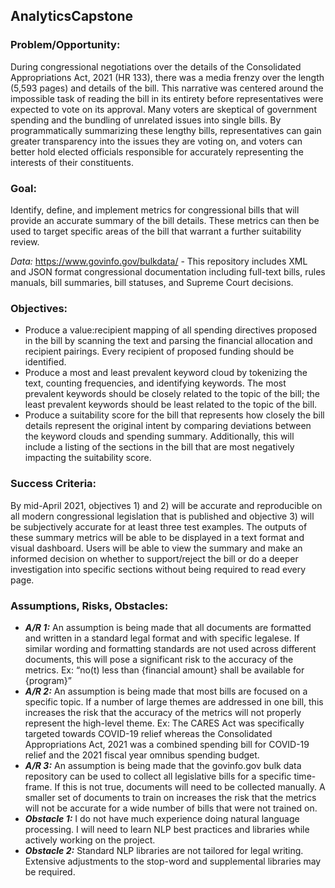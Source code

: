 ## AnalyticsCapstone
### Problem/Opportunity:
During congressional negotiations over the details of the Consolidated Appropriations Act, 2021 (HR 133), there was a media frenzy over the length (5,593 pages) and details of the bill. This narrative was centered around the impossible task of reading the bill in its entirety before representatives were expected to vote on its approval. Many voters are skeptical of government spending and the bundling of unrelated issues into single bills. By programmatically summarizing these lengthy bills, representatives can gain greater transparency into the issues they are voting on, and voters can better hold elected officials responsible for accurately representing the interests of their constituents. 

### Goal:
Identify, define, and implement metrics for congressional bills that will provide an accurate summary of the bill details. These metrics can then be used to target specific areas of the bill that warrant a further suitability review.

*Data:* https://www.govinfo.gov/bulkdata/ - This repository includes XML and JSON format congressional documentation including full-text bills, rules manuals, bill summaries, bill statuses, and Supreme Court decisions.

### Objectives:
- Produce a value:recipient mapping of all spending directives proposed in the bill by scanning the text and parsing the financial allocation and recipient pairings. Every recipient of proposed funding should be identified.
- Produce a most and least prevalent keyword cloud by tokenizing the text, counting frequencies, and identifying keywords. The most prevalent keywords should be closely related to the topic of the bill; the least prevalent keywords should be least related to the topic of the bill.
- Produce a suitability score for the bill that represents how closely the bill details represent the original intent by comparing deviations between the keyword clouds and spending summary. Additionally, this will include a listing of the sections in the bill that are most negatively impacting the suitability score.

### Success Criteria:
By mid-April 2021, objectives 1) and 2) will be accurate and reproducible on all modern congressional legislation that is published and objective 3) will be subjectively accurate for at least three test examples. The outputs of these summary metrics will be able to be displayed in a text format and visual dashboard. Users will be able to view the summary and make an informed decision on whether to support/reject the bill or do a deeper investigation into specific sections without being required to read every page.

### Assumptions, Risks, Obstacles:
- ***A/R 1:*** An assumption is being made that all documents are formatted and written in a standard legal format and with specific legalese. If similar wording and formatting standards are not used across different documents, this will pose a significant risk to the accuracy of the metrics. Ex: “no(t) less than {financial amount} shall be available for {program}”
- ***A/R 2:*** An assumption is being made that most bills are focused on a specific topic. If a number of large themes are addressed in one bill, this increases the risk that the accuracy of the metrics will not properly represent the high-level theme. Ex: The CARES Act was specifically targeted towards COVID-19 relief whereas the Consolidated Appropriations Act, 2021 was a combined spending bill for COVID-19 relief and the 2021 fiscal year omnibus spending budget. 
- ***A/R 3:*** An assumption is being made that the govinfo.gov bulk data repository can be used to collect all legislative bills for a specific time-frame. If this is not true, documents will need to be collected manually. A smaller set of documents to train on increases the risk that the metrics will not be accurate for a wide number of bills that were not trained on. 
- ***Obstacle 1:*** I do not have much experience doing natural language processing. I will need to learn NLP best practices and libraries while actively working on the project.
- ***Obstacle 2:*** Standard NLP libraries are not tailored for legal writing. Extensive adjustments to the stop-word and supplemental libraries may be required.
